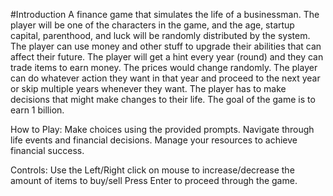 #Introduction
A finance game that simulates the life of a businessman. 
The player will be one of the characters in the game, and the age, startup capital, parenthood, 
and luck will be randomly distributed by the system. 
The player can use money and other stuff to upgrade their abilities that can affect their future. 
The player will get a hint every year (round) and they can trade items to earn money. 
The prices would change randomly. 
The player can do whatever action they want in that year and proceed to the next year or skip 
multiple years whenever they want. The player has to make decisions that might make changes to their life. 
The goal of the game is to earn 1 billion. 

How to Play:
Make choices using the provided prompts.
Navigate through life events and financial decisions.
Manage your resources to achieve financial success.

Controls:
Use the Left/Right click on mouse to increase/decrease the amount of items to buy/sell
Press Enter to proceed through the game.
